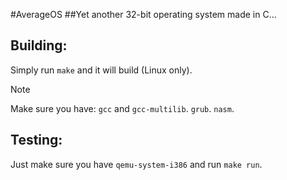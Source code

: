 #AverageOS
##Yet another 32-bit operating system made in C...

## Building:
Simply run ```make``` and it will build (Linux only).
> [!NOTE]
> Make sure you have:
> ```gcc``` and ```gcc-multilib```.
> ```grub```.
> ```nasm```.

## Testing:
Just make sure you have ```qemu-system-i386``` and run ```make run```.